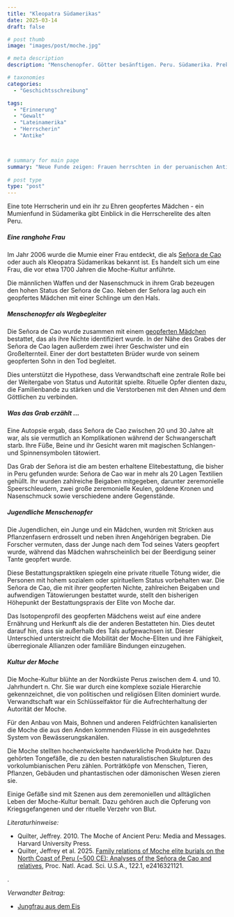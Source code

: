 ```yaml
---
title: "Kleopatra Südamerikas"
date: 2025-03-14
draft: false

# post thumb
image: "images/post/moche.jpg"

# meta description
description: "Menschenopfer. Götter besänftigen. Peru. Südamerika. Prekolumbianisch. Moche. Kultur der Moche. Herrscherin. Lateinamerika. Mumie. Grab. Kleopatra Südamerikas. Señora de Cao. Opferrituale der Moche in Peru."

# taxonomies
categories:
  - "Geschichtsschreibung"

tags:
  - "Erinnerung"
  - "Gewalt"
  - "Lateinamerika"
  - "Herrscherin"
  - "Antike"



# summary for main page
summary: "Neue Funde zeigen: Frauen herrschten in der peruanischen Antike vor ca. 1500 - über die Señora de Cao und die Opferrituale der Moche im alten Peru."
  
# post type
type: "post"
---
```


Eine tote Herrscherin und ein ihr zu Ehren geopfertes Mädchen - ein Mumienfund in Südamerika gibt Einblick in die Herrscherelite des alten Peru.

##### Eine ranghohe Frau

Im Jahr 2006 wurde die Mumie einer Frau entdeckt, die als [Señora de Cao](https://www.dw.com/de/neuer-fund-im-antiken-peru-hatten-auch-frauen-das-sagen/a-70570147) oder auch als Kleopatra Südamerikas bekannt ist. Es handelt sich um eine Frau, die vor etwa 1700 Jahren die Moche-Kultur anführte.

Die männlichen Waffen und der Nasenschmuck in ihrem Grab bezeugen den hohen Status der Señora de Cao. Neben der Señora lag auch ein geopfertes Mädchen mit einer Schlinge um den Hals.

##### Menschenopfer als Wegbegleiter 

Die Señora de Cao wurde zusammen mit einem [geopferten Mädchen](https://www.wissenschaft.de/geschichte-archaeologie/belege-fuer-opfer-ritual-der-moche-in-peru-gefunden/?utm_source=newsletter&utm_medium=email&utm_campaign=wissenschaft.de_08-01-2025) bestattet, das als ihre Nichte identifiziert wurde. In der Nähe des Grabes der Señora de Cao lagen außerdem zwei ihrer Geschwister und ein Großelternteil. Einer der dort bestatteten Brüder wurde von seinem geopferten Sohn in den Tod begleitet.

Dies unterstützt die Hypothese, dass Verwandtschaft eine zentrale Rolle bei der Weitergabe von Status und Autorität spielte. Rituelle Opfer dienten dazu, die Familienbande zu stärken und die Verstorbenen mit den Ahnen und dem Göttlichen zu verbinden.

##### Was das Grab erzählt ...

Eine Autopsie ergab, dass Señora de Cao zwischen 20 und 30 Jahre alt war, als sie vermutlich an Komplikationen während der Schwangerschaft starb. Ihre Füße, Beine und ihr Gesicht waren mit magischen Schlangen- und Spinnensymbolen tätowiert.

Das Grab der Señora ist die am besten erhaltene Elitebestattung, die bisher in Peru gefunden wurde: Señora de Cao war in mehr als 20 Lagen Textilien gehüllt. Ihr wurden zahlreiche Beigaben mitgegeben, darunter zeremonielle Speerschleudern, zwei große zeremonielle Keulen, goldene Kronen und Nasenschmuck sowie verschiedene andere Gegenstände. 

##### Jugendliche Menschenopfer

Die Jugendlichen, ein Junge und ein Mädchen, wurden mit Stricken aus Pflanzenfasern erdrosselt und neben ihren Angehörigen begraben. Die Forscher vermuten, dass der Junge nach dem Tod seines Vaters geopfert wurde, während das Mädchen wahrscheinlich bei der Beerdigung seiner Tante geopfert wurde.

Diese Bestattungspraktiken spiegeln eine private rituelle Tötung wider, die Personen mit hohem sozialem oder spirituellem Status vorbehalten war. Die Señora de Cao, die mit ihrer geopferten Nichte, zahlreichen Beigaben und aufwendigen Tätowierungen bestattet wurde, stellt den bisherigen Höhepunkt der Bestattungspraxis der Elite von Moche dar.

Das Isotopenprofil des geopferten Mädchens weist auf eine andere Ernährung und Herkunft als die der anderen Bestatteten hin. Dies deutet darauf hin, dass sie außerhalb des Tals aufgewachsen ist. Dieser Unterschied unterstreicht die Mobilität der Moche-Eliten und ihre Fähigkeit, überregionale Allianzen oder familiäre Bindungen einzugehen.


##### Kultur der Moche

Die Moche-Kultur blühte an der Nordküste Perus zwischen dem 4. und 10. Jahrhundert n. Chr. Sie war durch eine komplexe soziale Hierarchie gekennzeichnet, die von politischen und religiösen Eliten dominiert wurde. Verwandtschaft war ein Schlüsselfaktor für die Aufrechterhaltung der Autorität der Moche.

Für den Anbau von Mais, Bohnen und anderen Feldfrüchten kanalisierten die Moche die aus den Anden kommenden Flüsse in ein ausgedehntes System von Bewässerungskanälen.  

Die Moche stellten hochentwickelte handwerkliche Produkte her. Dazu gehörten Tongefäße, die zu den besten naturalistischen Skulpturen des vorkolumbianischen Peru zählen. Porträtköpfe von Menschen, Tieren, Pflanzen, Gebäuden und phantastischen oder dämonischen Wesen zieren sie. 

Einige Gefäße sind mit Szenen aus dem zeremoniellen und alltäglichen Leben der Moche-Kultur bemalt. Dazu gehören auch die Opferung von Kriegsgefangenen und der rituelle Verzehr von Blut.




*Literaturhinweise:*
- Quilter, Jeffrey. 2010. The Moche of Ancient Peru: Media and Messages. Harvard University Press.
- Quilter, Jeffrey et al. 2025. [Family relations of Moche elite burials on the North Coast of Peru (~500 CE): Analyses of the Señora de Cao and relatives](https://doi.org/10.1073/pnas.2416321121), Proc. Natl. Acad. Sci. U.S.A., 122.1, e2416321121.




.

*Verwandter Beitrag:*
- [Jungfrau aus dem Eis](https://www.erinnermich.eu/blog/juanita/)

